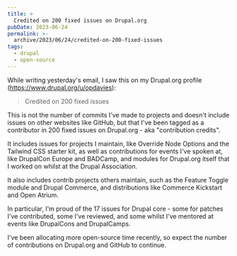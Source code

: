 ```yaml
---
title: >
  Credited on 200 fixed issues on Drupal.org
pubDate: 2023-06-24
permalink: >-
  archive/2023/06/24/credited-on-200-fixed-issues
tags:
  - drupal
  - open-source
---
```


While writing yesterday's email, I saw this on my Drupal.org profile (https://www.drupal.org/u/opdavies):

> Credited on 200 fixed issues

This is not the number of commits I've made to projects and doesn't include issues on other websites like GitHub, but that I've been tagged as a contributor in 200 fixed issues on Drupal.org - aka "contribution credits".

It includes issues for projects I maintain, like Override Node Options and the Tailwind CSS starter kit, as well as contributions for events I've spoken at, like DrupalCon Europe and BADCamp, and modules for Drupal.org itself that I worked on whilst at the Drupal Association.

It also includes contrib projects others maintain, such as the Feature Toggle module and Drupal Commerce, and distributions like Commerce Kickstart and Open Atrium.

In particular, I'm proud of the 17 issues for Drupal core - some for patches I've contributed, some I've reviewed, and some whilst I've mentored at events like DrupalCons and DrupalCamps.

I've been allocating more open-source time recently, so expect the number of contributions on Drupal.org and GitHub to continue.
